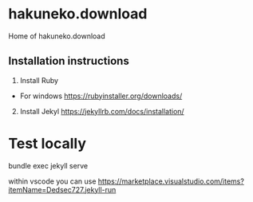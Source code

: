 # hakuneko.download

Home of hakuneko.download

## Installation instructions

1. Install Ruby
  - For windows https://rubyinstaller.org/downloads/

2. Install Jekyl https://jekyllrb.com/docs/installation/

# Test locally 

bundle exec jekyll serve

within vscode you can use https://marketplace.visualstudio.com/items?itemName=Dedsec727.jekyll-run
